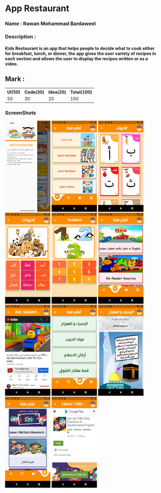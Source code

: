 # App Restaurant

<div>

### Name : Rawan Mohammad Bardaweel

### Description :

#### Kids Restaurant is an app that helps people to decide what to cook either for breakfast, lunch, or dinner, the app gives the user variety of recipes in each section and allows the user to display the recipes written or as a video.

</div>

## Mark :

<table>
  <tr>
      <th>UI(50)</td>  
      <th>Code(30)</td>  
      <th>Idea(20)</td>  
      <th>Total(100)</td>  
  </tr>
  <tr>
      <td>50</td>  
      <td>30</td>  
      <td>20</td>  
      <td>100</td>  
  </tr>
<table>
  
  ### ScreenShots
  <div>
    <img src="https://github.com/Eng-Mohamed-Elsayed/Flutter-AppEducation-kids-1/blob/master/assets/ScreenShots/1-1.png" width="150" height="300">
    <img src="https://github.com/Eng-Mohamed-Elsayed/Flutter-AppEducation-kids-1/blob/master/assets/ScreenShots/1.png" width="150" height="300">
    <img src="https://github.com/Eng-Mohamed-Elsayed/Flutter-AppEducation-kids-1/blob/master/assets/ScreenShots/2.png" width="150" height="300" >
    <img src="https://github.com/Eng-Mohamed-Elsayed/Flutter-AppEducation-kids-1/blob/master/assets/ScreenShots/2-2.png" width="150" height="300" >
    <img src="https://github.com/Eng-Mohamed-Elsayed/Flutter-AppEducation-kids-1/blob/master/assets/ScreenShots/2-3.png" width="150" height="300">
    <img src="https://github.com/Eng-Mohamed-Elsayed/Flutter-AppEducation-kids-1/blob/master/assets/ScreenShots/3.png" width="150" height="300">
    <img src="https://github.com/Eng-Mohamed-Elsayed/Flutter-AppEducation-kids-1/blob/master/assets/ScreenShots/4.png" width="150" height="300" >
    <img src="https://github.com/Eng-Mohamed-Elsayed/Flutter-AppEducation-kids-1/blob/master/assets/ScreenShots/5.png" width="150" height="300" >
    <img src="https://github.com/Eng-Mohamed-Elsayed/Flutter-AppEducation-kids-1/blob/master/assets/ScreenShots/6.png" width="150" height="300" >
    <img src="https://github.com/Eng-Mohamed-Elsayed/Flutter-AppEducation-kids-1/blob/master/assets/ScreenShots/7.png" width="150" height="300" >
    <img src="https://github.com/Eng-Mohamed-Elsayed/Flutter-AppEducation-kids-1/blob/master/assets/ScreenShots/8.png" width="150" height="300" >
  </div>
